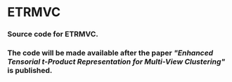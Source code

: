# ETRMVC

### Source code for ETRMVC.

### The code will be made available after the paper *"Enhanced Tensorial t-Product Representation for Multi-View Clustering"* is published.
